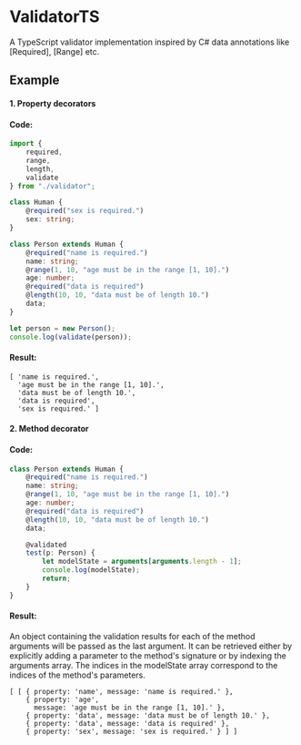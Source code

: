 # ValidatorTS
A TypeScript validator implementation inspired by C# data annotations like [Required], [Range] etc.

## Example

#### 1. Property decorators

#### Code:
```typescript
import {
    required,
    range,
    length,
    validate
} from "./validator";

class Human {
    @required("sex is required.")
    sex: string;
}

class Person extends Human {
    @required("name is required.")
    name: string;
    @range(1, 10, "age must be in the range [1, 10].")
    age: number;
    @required("data is required")
    @length(10, 10, "data must be of length 10.")
    data;
}

let person = new Person();
console.log(validate(person));
```

#### Result:

```
[ 'name is required.',
  'age must be in the range [1, 10].',
  'data must be of length 10.',
  'data is required',
  'sex is required.' ]
```

#### 2. Method decorator

#### Code:

```typescript
class Person extends Human {
    @required("name is required.")
    name: string;
    @range(1, 10, "age must be in the range [1, 10].")
    age: number;
    @required("data is required")
    @length(10, 10, "data must be of length 10.")
    data;

    @validated
    test(p: Person) {
        let modelState = arguments[arguments.length - 1];
        console.log(modelState);
        return;
    }
}
```

#### Result: 

An object containing the validation results for each of the method arguments will be passed as the last argument.
It can be retrieved either by explicitly adding a parameter to the method's signature or by indexing the arguments array.
The indices in the modelState array correspond to the indices of the method's parameters.

```
[ [ { property: 'name', message: 'name is required.' },
    { property: 'age',
      message: 'age must be in the range [1, 10].' },
    { property: 'data', message: 'data must be of length 10.' },
    { property: 'data', message: 'data is required' },
    { property: 'sex', message: 'sex is required.' } ] ]
```